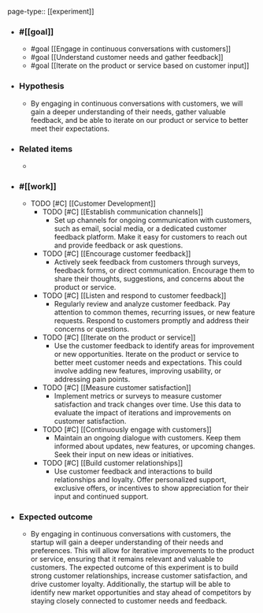 page-type:: [[experiment]]



  - ### #[[goal]]
    - #goal [[Engage in continuous conversations with customers]]
    - #goal [[Understand customer needs and gather feedback]]
    - #goal [[Iterate on the product or service based on customer input]]
  - ### Hypothesis
    - By engaging in continuous conversations with customers, we will gain a deeper understanding of their needs, gather valuable feedback, and be able to iterate on our product or service to better meet their expectations.
  - ### Related items
    - 
  - ### #[[work]]
    - TODO [#C] [[Customer Development]]
      - TODO [#C] [[Establish communication channels]]
        - Set up channels for ongoing communication with customers, such as email, social media, or a dedicated customer feedback platform. Make it easy for customers to reach out and provide feedback or ask questions.
      - TODO [#C] [[Encourage customer feedback]]
        - Actively seek feedback from customers through surveys, feedback forms, or direct communication. Encourage them to share their thoughts, suggestions, and concerns about the product or service.
      - TODO [#C] [[Listen and respond to customer feedback]]
        - Regularly review and analyze customer feedback. Pay attention to common themes, recurring issues, or new feature requests. Respond to customers promptly and address their concerns or questions.
      - TODO [#C] [[Iterate on the product or service]]
        - Use the customer feedback to identify areas for improvement or new opportunities. Iterate on the product or service to better meet customer needs and expectations. This could involve adding new features, improving usability, or addressing pain points.
      - TODO [#C] [[Measure customer satisfaction]]
        - Implement metrics or surveys to measure customer satisfaction and track changes over time. Use this data to evaluate the impact of iterations and improvements on customer satisfaction.
      - TODO [#C] [[Continuously engage with customers]]
        - Maintain an ongoing dialogue with customers. Keep them informed about updates, new features, or upcoming changes. Seek their input on new ideas or initiatives.
      - TODO [#C] [[Build customer relationships]]
        - Use customer feedback and interactions to build relationships and loyalty. Offer personalized support, exclusive offers, or incentives to show appreciation for their input and continued support.
  - ### Expected outcome
    - By engaging in continuous conversations with customers, the startup will gain a deeper understanding of their needs and preferences. This will allow for iterative improvements to the product or service, ensuring that it remains relevant and valuable to customers. The expected outcome of this experiment is to build strong customer relationships, increase customer satisfaction, and drive customer loyalty. Additionally, the startup will be able to identify new market opportunities and stay ahead of competitors by staying closely connected to customer needs and feedback.











